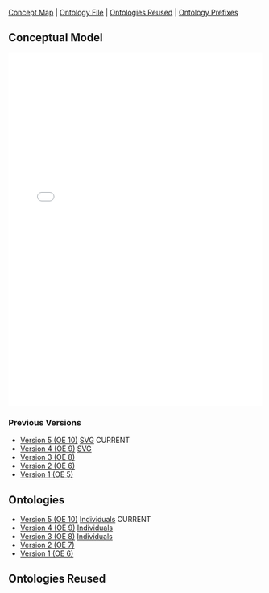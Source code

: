 [Concept Map](#conceptual-model) | [Ontology File](#ontologies) | [Ontologies Reused](#ontologies-reused) | [Ontology Prefixes](#ontology-prefixes)

## Conceptual Model

<iframe src="files/ConceptualModel_v5.pdf" style="width: 100%;height: 700px;border: none;"></iframe>

### Previous Versions

- [Version 5 (OE 10)](files/ConceptualModel_v5.pdf) [SVG](files/ConceptualModel_v5.svg) CURRENT
- [Version 4 (OE 9)](files/ConceptualModel_v4.pdf) [SVG](files/ConceptualModel_v4.svg)
- [Version 3 (OE 8)](files/ConceptualModel_v3.pdf)
- [Version 2 (OE 6)](files/ConceptualModel_v2.pdf)
- [Version 1 (OE 5)](files/ConceptualModel_v1.pdf)

## Ontologies

- [Version 5 (OE 10)](https://github.com/tetherless-world/ontology-engineering/blob/c1f3e28aecb3212c01b1f88fa362049ae3272d31/oe2022/dog-breed-ontology/find-a-pet.rdf) [Individuals](https://github.com/tetherless-world/ontology-engineering/blob/c1f3e28aecb3212c01b1f88fa362049ae3272d31/oe2022/dog-breed-ontology/find-a-pet-individuals.rdf) CURRENT
- [Version 4 (OE 9)](https://github.com/tetherless-world/ontology-engineering/blob/006ce23f62757847531bcb106831490d4c43f14b/oe2022/dog-breed-ontology/find-a-pet.rdf) [Individuals](https://github.com/tetherless-world/ontology-engineering/blob/006ce23f62757847531bcb106831490d4c43f14b/oe2022/dog-breed-ontology/find-a-pet-individuals.rdf)
- [Version 3 (OE 8)](https://github.com/tetherless-world/ontology-engineering/blob/c65013f0f13175273378c6a35a18031150a03e32/oe2022/dog-breed-ontology/find-a-pet.rdf) [Individuals](https://github.com/tetherless-world/ontology-engineering/blob/c65013f0f13175273378c6a35a18031150a03e32/oe2022/dog-breed-ontology/find-a-pet-individuals.rdf) 
- [Version 2 (OE 7)](https://github.com/tetherless-world/ontology-engineering/blob/3ffedc3e1063ee3ddeb0f233c9d43d29989e17bc/oe2022/dog-breed-ontology/find-a-pet.rdf)
- [Version 1 (OE 6)](https://github.com/tetherless-world/ontology-engineering/blob/40b9433c732a6adc31d5fb0dd1c953f172dbd228/oe2022/dog-breed-ontology/find-a-pet.rdf) 

## Ontologies Reused


